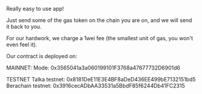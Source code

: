 Really easy to use app!

Just send some of the gas token on the chain you are on, and we will send it back to you.

For our hardwork, we charge a 1wei fee (the smallest unit of gas, you won't even feel it).

Our contract is deployed on:

MAINNET:
Mode: 0x3565041a3a060199101F3768a47677732D6901d6

TESTNET
Talka testnet: 0x8181DeE11E3E4BF8aDeD436EE499bE7132151bd5
Berachain testnet: 0x3916cecADbAA33531a5BbdF85f6244Db41FC2315
